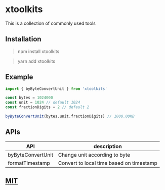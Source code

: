 # xtoolkits
This is a collection of commonly used tools

## Installation

> npm install xtoolkits

> yarn add xtoolkits

## Example

```javascript
import { byByteConvertUnit } from 'xtoolkits'

const bytes = 1024000
const unit = 1024 // default 1024
const fractionDigits = 2 // default 2

byByteConvertUnit(bytes,unit,fractionDigits) // 1000.00KB
```
## APIs

|  API   | description  |
|  ----  | ----  |
| byByteConvertUnit  | Change unit according to byte |
| formatTimestamp  | Convert to local time based on timestamp |

## [MIT](/LICENSE)
